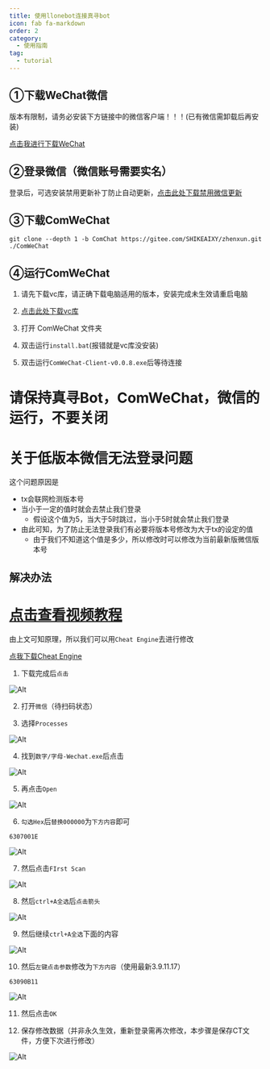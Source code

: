 ```yaml
---
title: 使用llonebot连接真寻bot
icon: fab fa-markdown
order: 2
category:
  - 使用指南
tag:
  - tutorial
---
```


## ①下载WeChat微信

版本有限制，请务必安装下方链接中的微信客户端！！！(已有微信需卸载后再安装)

[点击我进行下载WeChat](https://musetransfer.com/s/edx8lnrvo)

## ②登录微信（微信账号需要实名）

登录后，可选安装禁用更新补丁防止自动更新，[点击此处下载禁用微信更新](https://gitee.com/SHIKEAIXYY/Trss-ComWeChat-Yunzai/releases/download/1.1/禁用pc微信自动升级补丁.exe)


## ③下载ComWeChat

```
git clone --depth 1 -b ComChat https://gitee.com/SHIKEAIXY/zhenxun.git ./ComWeChat
```

## ④运行ComWeChat

1. 请先下载vc库，请正确下载电脑适用的版本，安装完成未生效请重启电脑

2. [点击此处下载vc库](https://learn.microsoft.com/zh-cn/cpp/windows/latest-supported-vc-redist?view=msvc-170)

3. 打开 ComWeChat 文件夹

4. 双击运行`install.bat`(报错就是vc库没安装)

6. 双击运行`ComWeChat-Client-v0.0.8.exe`后等待连接

# 请保持真寻Bot，ComWeChat，微信的运行，不要关闭

# 关于低版本微信无法登录问题

这个问题原因是
 - tx会联网检测版本号
 - 当小于一定的值时就会去禁止我们登录
   - 假设这个值为5，当大于5时跳过，当小于5时就会禁止我们登录
 - 由此可知，为了防止无法登录我们有必要将版本号修改为大于tx的设定的值
   - 由于我们不知道这个值是多少，所以修改时可以修改为当前最新版微信版本号
   
## 解决办法

# [点击查看视频教程](https://www.bilibili.com/video/)
<BiliBili bvid="BV1nt421A7y5" />

由上文可知原理，所以我们可以用`Cheat Engine`去进行修改

[点我下载Cheat Engine](https://www.cheatengine.org/downloads.php)

1. 下载完成后`点击`

![Alt](../../Img/Cheat/Cheat1.png)

2. 打开`微信`（待扫码状态）

3. 选择`Processes`

![Alt](../../Img/Cheat/Cheat2.png)

4. 找到`数字/字母-Wechat.exe`后点击

![Alt](../../Img/Cheat/Cheat3.png)

5. 再点击`Open`

![Alt](../../Img/Cheat/Cheat4.png)

6. `勾选Hex`后`替换000000`为`下方内容`即可

```
6307001E
```

![Alt](../../Img/Cheat/Cheat5.png)

7. 然后点击`FIrst Scan`

![Alt](../../Img/Cheat/Cheat6.png)

8. 然后`ctrl+A全选`后`点击箭头`

![Alt](../../Img/Cheat/Cheat7.png)

9. 然后继续`ctrl+A全选`下面的内容

![Alt](../../Img/Cheat/Cheat8.png)

10. 然后`左键点击参数`修改为`下方内容`（使用最新3.9.11.17）

```
63090B11
```

![Alt](../../Img/Cheat/Cheat9.png)

11. 然后点击`OK`

12. 保存修改数据（并非永久生效，重新登录需再次修改，本步骤是保存CT文件，方便下次进行修改）

![Alt](../../Img/Cheat/Cheat10.png)
